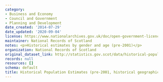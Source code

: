 ```yaml
---
category:
- Business and Economy
- Council and Government
- Planning and Development
date_created: '2014-07-29'
date_updated: '2020-09-04'
license: https://www.nationalarchives.gov.uk/doc/open-government-licence/version/3/
maintainer: National Records of Scotland
notes: <p>Historical estimates by gender and age (pre-2001)</p>
organization: National Records of Scotland
original_dataset_link: http://statistics.gov.scot/data/historical-population-estimates
records: null
resources: []
schema: default
title: Historical Population Estimates (pre-2001, historical geographic boundaries)
---
```

